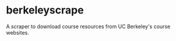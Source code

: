 berkeleyscrape
==============
A scraper to download course resources from UC Berkeley's course websites.
